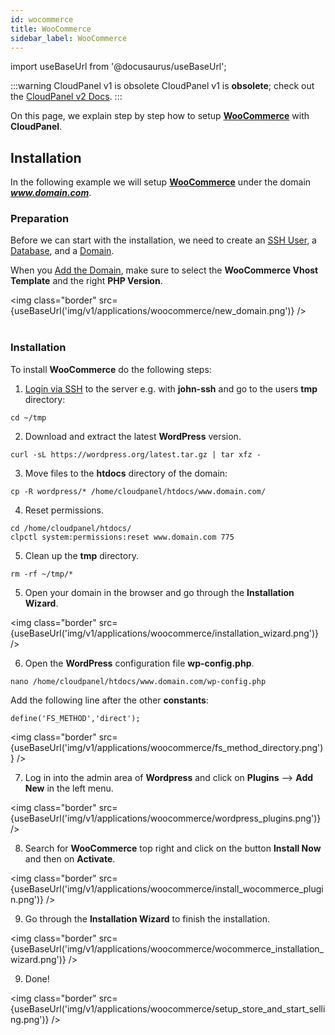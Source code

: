 ```yaml
---
id: wocommerce
title: WooCommerce
sidebar_label: WooCommerce
---
```


import useBaseUrl from '@docusaurus/useBaseUrl';

:::warning CloudPanel v1 is obsolete
CloudPanel v1 is **obsolete**; check out the [CloudPanel v2 Docs](https://www.cloudpanel.io/docs/v2/introduction/).
:::

On this page, we explain step by step how to setup **[WooCommerce](https://woocommerce.com/)** with **CloudPanel**.

## Installation

In the following example we will setup **[WooCommerce](https://woocommerce.com/)** under the domain ***www.domain.com***.

### Preparation

Before we can start with the installation, we need to create an [SSH User](../frontend-area/users#adding-a-user), a [Database](../frontend-area/databases#adding-a-database), and a [Domain](../frontend-area/domains#adding-a-domain).

When you [Add the Domain](../frontend-area/domains#adding-a-domain), make sure to select the **WooCommerce Vhost Template** and the right **PHP Version**.

<img class="border" src={useBaseUrl('img/v1/applications/woocommerce/new_domain.png')} /> <br /><br />

### Installation

To install **WooCommerce** do the following steps:

1. [Login via SSH](../frontend-area/users#ssh-login) to the server e.g. with **john-ssh** and go to the users **tmp** directory:

```
cd ~/tmp
```

2. Download and extract the latest **WordPress** version.

```
curl -sL https://wordpress.org/latest.tar.gz | tar xfz -
```

3. Move files to the **htdocs** directory of the domain:

```
cp -R wordpress/* /home/cloudpanel/htdocs/www.domain.com/
```

4. Reset permissions.

```
cd /home/cloudpanel/htdocs/
clpctl system:permissions:reset www.domain.com 775
```

5. Clean up the **tmp** directory.

```
rm -rf ~/tmp/*
```

5. Open your domain in the browser and go through the **Installation Wizard**.

<img class="border" src={useBaseUrl('img/v1/applications/woocommerce/installation_wizard.png')} />

6. Open the **WordPress** configuration file **wp-config.php**.

```
nano /home/cloudpanel/htdocs/www.domain.com/wp-config.php
```

Add the following line after the other **constants**:

```
define('FS_METHOD','direct');
```

<img class="border" src={useBaseUrl('img/v1/applications/woocommerce/fs_method_directory.png')} /> 

7. Log in into the admin area of **Wordpress** and click on **Plugins** --> **Add New** in the left menu.

<img class="border" src={useBaseUrl('img/v1/applications/woocommerce/wordpress_plugins.png')} /> 

8. Search for **WooCommerce** top right and click on the button **Install Now** and then on **Activate**.

<img class="border" src={useBaseUrl('img/v1/applications/woocommerce/install_wocommerce_plugin.png')} /> 

9. Go through the **Installation Wizard** to finish the installation.

<img class="border" src={useBaseUrl('img/v1/applications/woocommerce/wocommerce_installation_wizard.png')} /> 

9. Done!

<img class="border" src={useBaseUrl('img/v1/applications/woocommerce/setup_store_and_start_selling.png')} /> 


